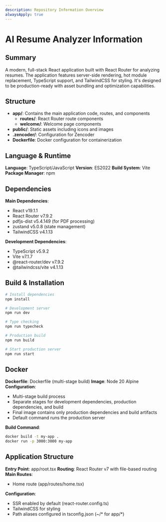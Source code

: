 ```yaml
---
description: Repository Information Overview
alwaysApply: true
---
```


# AI Resume Analyzer Information

## Summary
A modern, full-stack React application built with React Router for analyzing resumes. The application features server-side rendering, hot module replacement, TypeScript support, and TailwindCSS for styling. It's designed to be production-ready with asset bundling and optimization capabilities.

## Structure
- **app/**: Contains the main application code, routes, and components
  - **routes/**: React Router route components
  - **welcome/**: Welcome page components
- **public/**: Static assets including icons and images
- **.zencoder/**: Configuration for Zencoder
- **Dockerfile**: Docker configuration for containerization

## Language & Runtime
**Language**: TypeScript/JavaScript
**Version**: ES2022
**Build System**: Vite
**Package Manager**: npm

## Dependencies
**Main Dependencies**:
- React v19.1.1
- React Router v7.9.2
- pdfjs-dist v5.4.149 (for PDF processing)
- zustand v5.0.8 (state management)
- TailwindCSS v4.1.13

**Development Dependencies**:
- TypeScript v5.9.2
- Vite v7.1.7
- @react-router/dev v7.9.2
- @tailwindcss/vite v4.1.13

## Build & Installation
```bash
# Install dependencies
npm install

# Development server
npm run dev

# Type checking
npm run typecheck

# Production build
npm run build

# Start production server
npm run start
```

## Docker
**Dockerfile**: Dockerfile (multi-stage build)
**Image**: Node 20 Alpine
**Configuration**: 
- Multi-stage build process
- Separate stages for development dependencies, production dependencies, and build
- Final image contains only production dependencies and build artifacts
- Default command runs the production server

**Build Command**:
```bash
docker build -t my-app .
docker run -p 3000:3000 my-app
```

## Application Structure
**Entry Point**: app/root.tsx
**Routing**: React Router v7 with file-based routing
**Main Routes**: 
- Home route (app/routes/home.tsx)

**Configuration**:
- SSR enabled by default (react-router.config.ts)
- TailwindCSS for styling
- Path aliases configured in tsconfig.json (~/* for app/*)